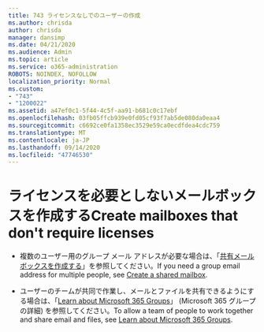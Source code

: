 ```yaml
---
title: 743 ライセンスなしでのユーザーの作成
ms.author: chrisda
author: chrisda
manager: dansimp
ms.date: 04/21/2020
ms.audience: Admin
ms.topic: article
ms.service: o365-administration
ROBOTS: NOINDEX, NOFOLLOW
localization_priority: Normal
ms.custom:
- "743"
- "1200022"
ms.assetid: a47ef0c1-5f44-4c5f-aa91-b681c0c17ebf
ms.openlocfilehash: 03fb05ffcb939e0fd05cf93f7ab5de080da0eaa4
ms.sourcegitcommit: c6692ce0fa1358ec3529e59ca0ecdfdea4cdc759
ms.translationtype: MT
ms.contentlocale: ja-JP
ms.lasthandoff: 09/14/2020
ms.locfileid: "47746530"
---
```

# <a name="create-mailboxes-that-dont-require-licenses"></a><span data-ttu-id="12d4c-102">ライセンスを必要としないメールボックスを作成する</span><span class="sxs-lookup"><span data-stu-id="12d4c-102">Create mailboxes that don't require licenses</span></span>

- <span data-ttu-id="12d4c-103">複数のユーザー用のグループ メール アドレスが必要な場合は、「[共有メールボックスを作成する](https://docs.microsoft.com/microsoft-365/admin/email/create-a-shared-mailbox)」を参照してください。</span><span class="sxs-lookup"><span data-stu-id="12d4c-103">If you need a group email address for multiple people, see [Create a shared mailbox](https://docs.microsoft.com/microsoft-365/admin/email/create-a-shared-mailbox).</span></span>

- <span data-ttu-id="12d4c-104">ユーザーのチームが共同で作業し、メールとファイルを共有できるようにする場合は、「[Learn about Microsoft 365 Groups](https://support.office.com/article/b565caa1-5c40-40ef-9915-60fdb2d97fa2)」 (Microsoft 365 グループの詳細) を参照してください。</span><span class="sxs-lookup"><span data-stu-id="12d4c-104">To allow a team of people to work together and share email and files, see [Learn about Microsoft 365 Groups](https://support.office.com/article/b565caa1-5c40-40ef-9915-60fdb2d97fa2).</span></span>
